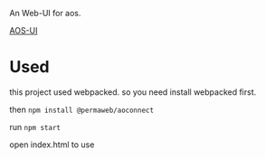 An Web-UI for aos.

[AOS-UI](https://bgsbea4smxmd47m7nj6j4qwev2rwran4u7enznai6skvqixucwyq.arweave.net/CaQSA5Jl2D59n2p8nkLErqNogbynyNy0CPSVWCL0FbE)


<h1> Used </h1>

this project used webpacked. so you need install webpacked first.

then `npm install @permaweb/aoconnect`

run `npm start`

open index.html to use
